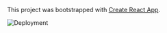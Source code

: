 This project was bootstrapped with [Create React App](https://github.com/facebook/create-react-app).

![Deployment](https://github.com/nadeeraka/password-meter/workflows/Deployment/badge.svg?branch=master)

